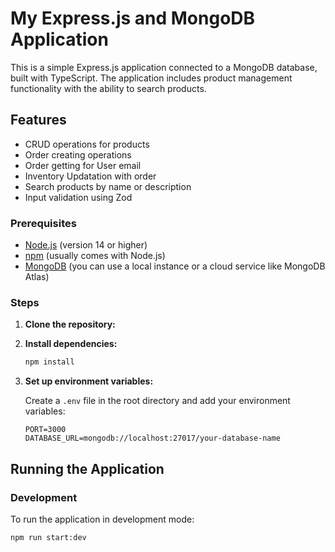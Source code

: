 # My Express.js and MongoDB Application

This is a simple Express.js application connected to a MongoDB database, built with TypeScript. The application includes product management functionality with the ability to search products.

## Features

- CRUD operations for products
- Order creating operations
- Order getting for User email
- Inventory Updatation with order
- Search products by name or description
- Input validation using Zod

### Prerequisites

- [Node.js](https://nodejs.org/) (version 14 or higher)
- [npm](https://www.npmjs.com/) (usually comes with Node.js)
- [MongoDB](https://www.mongodb.com/) (you can use a local instance or a cloud service like MongoDB Atlas)

### Steps

1. **Clone the repository:**

2. **Install dependencies:**

   ```bash
   npm install
   ```

3. **Set up environment variables:**

   Create a `.env` file in the root directory and add your environment variables:

   ```env
   PORT=3000
   DATABASE_URL=mongodb://localhost:27017/your-database-name
   ```

## Running the Application

### Development

To run the application in development mode:

```bash
npm run start:dev
```
